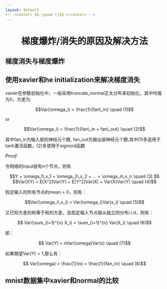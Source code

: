 ```yaml
---
layout: default
<!--<center> $$ \quad ()$$ </center> -->
---
```


# <center> 梯度爆炸/消失的原因及解决方法 </center>

## 梯度消失与梯度爆炸

## 使用xavier和he initialization来解决梯度消失

xavier在参数初始化中，一般采用truncate_normal正太分布来初始化，其中均值为0，方差为:

<center> $$Var(\omega_i) = \frac{1}{fan\_in} \quad (1)$$  </center>

or

<center> $$Var(\omega_i) = \frac{1}{fan\_in + fan\_out} \quad (2)$$  </center>

其中fan_in为输入层的神经元个数, fan_out为输出层神经元个数,其中(1)多适用于tanh激活函数，(2)多使用于sigmoid函数

*Proof:*

令网络的input层有n个节点，则有

<center>  $$Y = \omega_1\,x_1 + \omega_2\,x_2 + ... + \omega_n\,x_n \quad (3) $$</center>

<center> $$Var(XY) = E[X^2]Var(Y) + E[Y^2]Var(X) + Var(X)Var(Y)  \quad (4)$$ </center>

假定输入的所有节点的mean = 0，则有：

<center> $$Var(\omega_i\,x_i) = Var(\omega_i)Var(x_i) \quad (5)$$ </center>

又已知方差的和等于和的方差，且假定输入节点服从独立同分布i.i.d，则有：

<center> $$ Var(\sum_{i=1}^{n} X_i) = \sum_{i=1}^{n} Var(X_i) \quad (6)$$ </center>

即：

<center> $$ Var(Y) = nVar(\omega)Var(x) \quad (7)$$ </center>

如果期望Var(Y) = 1,那么有：

<center> $$ Var(\omega) = \frac{1}{n} = \frac{1}{fan_in} \quad (8)$$ </center>





## mnist数据集中xavier和normal的比较
